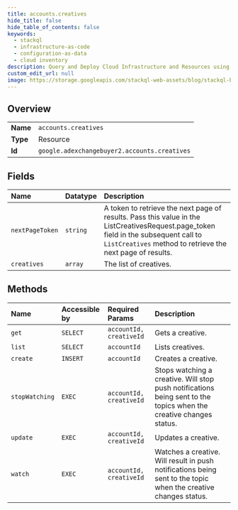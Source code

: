 ```yaml
---
title: accounts.creatives
hide_title: false
hide_table_of_contents: false
keywords:
  - stackql
  - infrastructure-as-code
  - configuration-as-data
  - cloud inventory
description: Query and Deploy Cloud Infrastructure and Resources using SQL
custom_edit_url: null
image: https://storage.googleapis.com/stackql-web-assets/blog/stackql-blog-post-featured-image.png
---
```

  
    

## Overview
<table><tbody>
<tr><td><b>Name</b></td><td><code>accounts.creatives</code></td></tr>
<tr><td><b>Type</b></td><td>Resource</td></tr>
<tr><td><b>Id</b></td><td><code>google.adexchangebuyer2.accounts.creatives</code></td></tr>
</tbody></table>

## Fields
| Name | Datatype | Description |
|:-----|:---------|:------------|
| `nextPageToken` | `string` | A token to retrieve the next page of results. Pass this value in the ListCreativesRequest.page_token field in the subsequent call to `ListCreatives` method to retrieve the next page of results. |
| `creatives` | `array` | The list of creatives. |
## Methods
| Name | Accessible by | Required Params | Description |
|:-----|:--------------|:----------------|:------------|
| `get` | `SELECT` | `accountId, creativeId` | Gets a creative. |
| `list` | `SELECT` | `accountId` | Lists creatives. |
| `create` | `INSERT` | `accountId` | Creates a creative. |
| `stopWatching` | `EXEC` | `accountId, creativeId` | Stops watching a creative. Will stop push notifications being sent to the topics when the creative changes status. |
| `update` | `EXEC` | `accountId, creativeId` | Updates a creative. |
| `watch` | `EXEC` | `accountId, creativeId` | Watches a creative. Will result in push notifications being sent to the topic when the creative changes status. |
